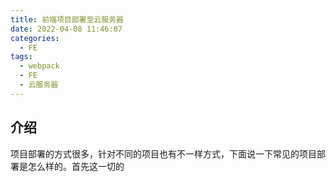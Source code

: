 ```yaml
---
title: 前端项目部署至云服务器
date: 2022-04-08 11:46:07
categories:
  - FE
tags:
  - webpack
  - FE
  - 云服务器
---
```


## 介绍

项目部署的方式很多，针对不同的项目也有不一样方式，下面说一下常见的项目部署是怎么样的。首先这一切的